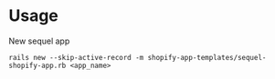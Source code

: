 # Usage

New sequel app
```
rails new --skip-active-record -m shopify-app-templates/sequel-shopify-app.rb <app_name>
```
